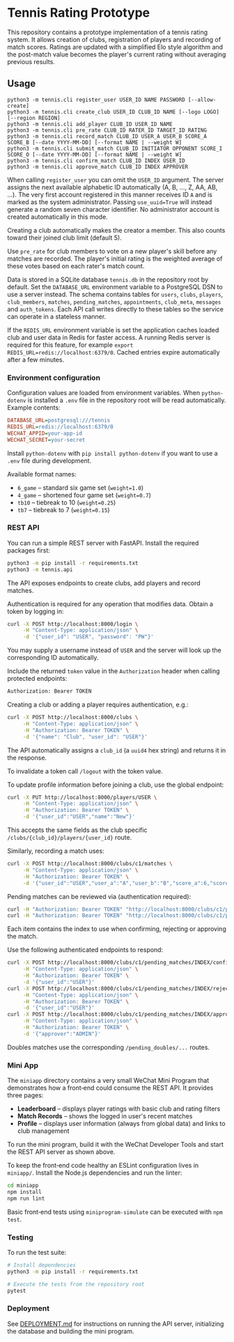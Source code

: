 # Tennis Rating Prototype

This repository contains a prototype implementation of a tennis rating system. It allows creation of clubs, registration of players and recording of match scores. Ratings are updated with a simplified Elo style algorithm and the post-match value becomes the player's current rating without averaging previous results.

## Usage

```
python3 -m tennis.cli register_user USER_ID NAME PASSWORD [--allow-create]
python3 -m tennis.cli create_club USER_ID CLUB_ID NAME [--logo LOGO] [--region REGION]
python3 -m tennis.cli add_player CLUB_ID USER_ID NAME
python3 -m tennis.cli pre_rate CLUB_ID RATER_ID TARGET_ID RATING
python3 -m tennis.cli record_match CLUB_ID USER_A USER_B SCORE_A SCORE_B [--date YYYY-MM-DD] [--format NAME | --weight W]
python3 -m tennis.cli submit_match CLUB_ID INITIATOR OPPONENT SCORE_I SCORE_O [--date YYYY-MM-DD] [--format NAME | --weight W]
python3 -m tennis.cli confirm_match CLUB_ID INDEX USER_ID
python3 -m tennis.cli approve_match CLUB_ID INDEX APPROVER
```

When calling `register_user` you can omit the `USER_ID` argument. The server
assigns the next available alphabetic ID automatically (A, B, ..., Z, AA, AB,
...). The very first account registered in this manner receives ID `A` and is
marked as the system administrator. Passing `use_uuid=True` will instead
generate a random seven character identifier. No administrator account is
created automatically in this mode.

Creating a club automatically makes the creator a member. This also counts
toward their joined club limit (default 5).

Use `pre_rate` for club members to vote on a new player's skill before any matches are recorded. The player's initial rating is the weighted average of these votes based on each rater's match count.

Data is stored in a SQLite database `tennis.db` in the repository root by
default. Set the `DATABASE_URL` environment variable to a PostgreSQL DSN to use
a server instead. The schema contains tables for `users`, `clubs`, `players`,
`club_members`, `matches`, `pending_matches`, `appointments`, `club_meta`,
`messages` and `auth_tokens`. Each API call writes directly to these tables so
the service can operate in a stateless manner.

If the `REDIS_URL` environment variable is set the application caches loaded
club and user data in Redis for faster access. A running Redis server is
required for this feature, for example `export REDIS_URL=redis://localhost:6379/0`.
Cached entries expire automatically after a few minutes.

### Environment configuration

Configuration values are loaded from environment variables. When
`python-dotenv` is installed a `.env` file in the repository root will be
read automatically. Example contents:

```ini
DATABASE_URL=postgresql:///tennis
REDIS_URL=redis://localhost:6379/0
WECHAT_APPID=your-app-id
WECHAT_SECRET=your-secret
```

Install `python-dotenv` with `pip install python-dotenv` if you want to use a
`.env` file during development.

Available format names:

- `6_game` – standard six game set (`weight=1.0`)
- `4_game` – shortened four game set (`weight=0.7`)
- `tb10` – tiebreak to 10 (`weight=0.25`)
- `tb7` – tiebreak to 7 (`weight=0.15`)

### REST API

You can run a simple REST server with FastAPI. Install the required
packages first:

```bash
python3 -m pip install -r requirements.txt
python3 -m tennis.api
```

The API exposes endpoints to create clubs, add players and record matches.

Authentication is required for any operation that modifies data. Obtain a token
by logging in:

```bash
curl -X POST http://localhost:8000/login \
     -H "Content-Type: application/json" \
     -d '{"user_id": "USER", "password": "PW"}'
```
You may supply a username instead of `USER` and the server will look up the
corresponding ID automatically.

Include the returned `token` value in the `Authorization` header when calling
protected endpoints:

```bash
Authorization: Bearer TOKEN
```

Creating a club or adding a player requires authentication, e.g.:

```bash
curl -X POST http://localhost:8000/clubs \
     -H "Content-Type: application/json" \
     -H "Authorization: Bearer TOKEN" \
     -d '{"name": "Club", "user_id": "USER"}'
```
The API automatically assigns a `club_id` (a `uuid4` hex string) and returns it
in the response.

To invalidate a token call `/logout` with the token value.

To update profile information before joining a club, use the global endpoint:

```bash
curl -X PUT http://localhost:8000/players/USER \
     -H "Content-Type: application/json" \
     -H "Authorization: Bearer TOKEN" \
     -d '{"user_id":"USER","name":"New"}'
```
This accepts the same fields as the club specific `/clubs/{club_id}/players/{user_id}` route.

Similarly, recording a match uses:

```bash
curl -X POST http://localhost:8000/clubs/c1/matches \
     -H "Content-Type: application/json" \
     -H "Authorization: Bearer TOKEN" \
     -d '{"user_id":"USER","user_a":"A","user_b":"B","score_a":6,"score_b":4}'
```

Pending matches can be reviewed via (authentication required):

```bash
curl -H "Authorization: Bearer TOKEN" "http://localhost:8000/clubs/c1/pending_matches"
curl -H "Authorization: Bearer TOKEN" "http://localhost:8000/clubs/c1/pending_doubles"
```

Each item contains the index to use when confirming, rejecting or approving the match.

Use the following authenticated endpoints to respond:

```bash
curl -X POST http://localhost:8000/clubs/c1/pending_matches/INDEX/confirm \
     -H "Content-Type: application/json" \
     -H "Authorization: Bearer TOKEN" \
     -d '{"user_id":"USER"}'
curl -X POST http://localhost:8000/clubs/c1/pending_matches/INDEX/reject \
     -H "Content-Type: application/json" \
     -H "Authorization: Bearer TOKEN" \
     -d '{"user_id":"USER"}'
curl -X POST http://localhost:8000/clubs/c1/pending_matches/INDEX/approve \
     -H "Content-Type: application/json" \
     -H "Authorization: Bearer TOKEN" \
     -d '{"approver":"ADMIN"}'
```

Doubles matches use the corresponding `/pending_doubles/...` routes.

### Mini App

The `miniapp` directory contains a very small WeChat Mini Program that
demonstrates how a front‑end could consume the REST API. It provides three
pages:

* **Leaderboard** – displays player ratings with basic club and rating filters
* **Match Records** – shows the logged in user's recent matches
* **Profile** – displays user information (always from global data) and links to club management

To run the mini program, build it with the WeChat Developer Tools and start the
REST API server as shown above.

To keep the front‑end code healthy an ESLint configuration lives in
`miniapp/`. Install the Node.js dependencies and run the linter:

```bash
cd miniapp
npm install
npm run lint
```

Basic front‑end tests using `miniprogram-simulate` can be executed with `npm test`.

### Testing

To run the test suite:

```bash
# Install dependencies
python3 -m pip install -r requirements.txt

# Execute the tests from the repository root
pytest
```

### Deployment

See [DEPLOYMENT.md](DEPLOYMENT.md) for instructions on running the API server, initializing the database and building the mini program.

